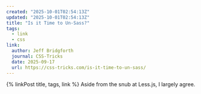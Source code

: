 ```yaml
---
created: "2025-10-01T02:54:13Z"
updated: "2025-10-01T02:54:13Z"
title: "Is it Time to Un-Sass?"
tags:
  - link
  - css
link:
  author: Jeff Bridgforth
  journal: CSS-Tricks
  date: 2025-09-17
  url: https://css-tricks.com/is-it-time-to-un-sass/
---
```


{% linkPost title, tags, link %} Aside from the snub at Less.js, I largely agree.
